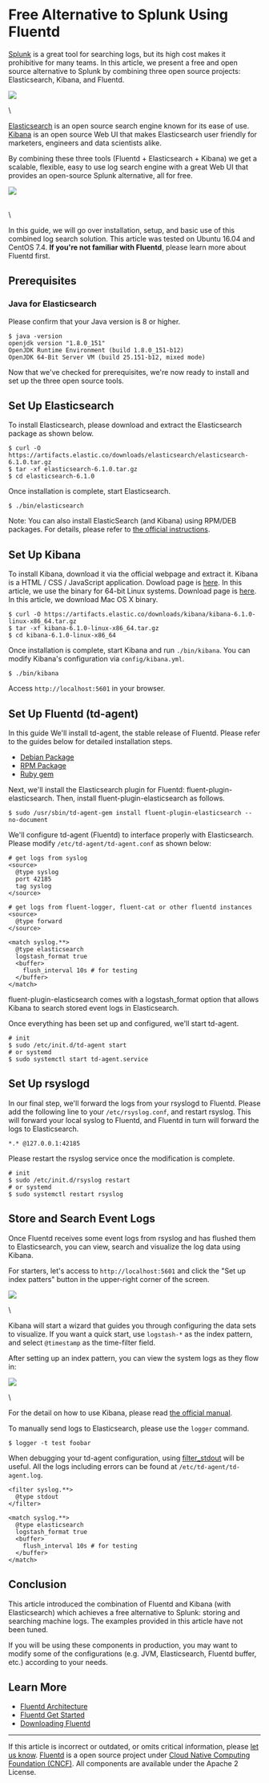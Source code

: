 # Free Alternative to Splunk Using Fluentd

[Splunk](http://www.splunk.com/) is a great tool for searching logs, but
its high cost makes it prohibitive for many teams. In this article, we
present a free and open source alternative to Splunk by combining three
open source projects: Elasticsearch, Kibana, and Fluentd.

![](/images/kibana6-screenshot-visualize.png)

\

[Elasticsearch](https://www.elastic.co/products/elasticsearch) is an
open source search engine known for its ease of use.
[Kibana](https://www.elastic.co/products/kibana) is an open source Web
UI that makes Elasticsearch user friendly for marketers, engineers and
data scientists alike.

By combining these three tools (Fluentd + Elasticsearch + Kibana) we get
a scalable, flexible, easy to use log search engine with a great Web UI
that provides an open-source Splunk alternative, all for free.

![](/images/fluentd-elasticsearch-kibana.png)

\
\

In this guide, we will go over installation, setup, and basic use of
this combined log search solution. This article was tested on Ubuntu
16.04 and CentOS 7.4. **If you're not familiar with Fluentd**, please
learn more about Fluentd first.

## Prerequisites


### Java for Elasticsearch

Please confirm that your Java version is 8 or higher.

``` {.CodeRay}
$ java -version
openjdk version "1.8.0_151"
OpenJDK Runtime Environment (build 1.8.0_151-b12)
OpenJDK 64-Bit Server VM (build 25.151-b12, mixed mode)
```

Now that we've checked for prerequisites, we're now ready to install and
set up the three open source tools.


## Set Up Elasticsearch

To install Elasticsearch, please download and extract the Elasticsearch
package as shown below.

``` {.CodeRay}
$ curl -O https://artifacts.elastic.co/downloads/elasticsearch/elasticsearch-6.1.0.tar.gz
$ tar -xf elasticsearch-6.1.0.tar.gz
$ cd elasticsearch-6.1.0
```

Once installation is complete, start Elasticsearch.

``` {.CodeRay}
$ ./bin/elasticsearch
```

Note: You can also install ElasticSearch (and Kibana) using RPM/DEB
packages. For details, please refer to [the official
instructions](https://www.elastic.co/downloads).


## Set Up Kibana

To install Kibana, download it via the official webpage and extract it.
Kibana is a HTML / CSS / JavaScript application. Dowload page is
[here](https://www.elastic.co/downloads/kibana). In this article, we use
the binary for 64-bit Linux systems. Download page is
[here](https://www.elastic.co/downloads/kibana). In this article, we
download Mac OS X binary.

``` {.CodeRay}
$ curl -O https://artifacts.elastic.co/downloads/kibana/kibana-6.1.0-linux-x86_64.tar.gz
$ tar -xf kibana-6.1.0-linux-x86_64.tar.gz
$ cd kibana-6.1.0-linux-x86_64
```

Once installation is complete, start Kibana and run `./bin/kibana`. You
can modify Kibana's configuration via `config/kibana.yml`.

``` {.CodeRay}
$ ./bin/kibana
```

Access `http://localhost:5601` in your browser.


## Set Up Fluentd (td-agent)

In this guide We'll install td-agent, the stable release of Fluentd.
Please refer to the guides below for detailed installation steps.

-   [Debian Package](/articles/install-by-deb.md)
-   [RPM Package](/articles/install-by-rpm.md)
-   [Ruby gem](/articles/install-by-gem.md)

Next, we'll install the Elasticsearch plugin for Fluentd:
fluent-plugin-elasticsearch. Then, install fluent-plugin-elasticsearch
as follows.

``` {.CodeRay}
$ sudo /usr/sbin/td-agent-gem install fluent-plugin-elasticsearch --no-document
```

We'll configure td-agent (Fluentd) to interface properly with
Elasticsearch. Please modify `/etc/td-agent/td-agent.conf` as shown
below:

``` {.CodeRay}
# get logs from syslog
<source>
  @type syslog
  port 42185
  tag syslog
</source>

# get logs from fluent-logger, fluent-cat or other fluentd instances
<source>
  @type forward
</source>

<match syslog.**>
  @type elasticsearch
  logstash_format true
  <buffer>
    flush_interval 10s # for testing
  </buffer>
</match>
```

fluent-plugin-elasticsearch comes with a logstash\_format option that
allows Kibana to search stored event logs in Elasticsearch.

Once everything has been set up and configured, we'll start td-agent.

``` {.CodeRay}
# init
$ sudo /etc/init.d/td-agent start
# or systemd
$ sudo systemctl start td-agent.service
```


## Set Up rsyslogd

In our final step, we'll forward the logs from your rsyslogd to Fluentd.
Please add the following line to your `/etc/rsyslog.conf`, and restart
rsyslog. This will forward your local syslog to Fluentd, and Fluentd in
turn will forward the logs to Elasticsearch.

``` {.CodeRay}
*.* @127.0.0.1:42185
```

Please restart the rsyslog service once the modification is complete.

``` {.CodeRay}
# init
$ sudo /etc/init.d/rsyslog restart
# or systemd
$ sudo systemctl restart rsyslog
```


## Store and Search Event Logs

Once Fluentd receives some event logs from rsyslog and has flushed them
to Elasticsearch, you can view, search and visualize the log data using
Kibana.

For starters, let's access to `http://localhost:5601` and click the "Set
up index patters" button in the upper-right corner of the screen.

![](/images/kibana6-screenshot-topmenu.png)

\

Kibana will start a wizard that guides you through configuring the data
sets to visualize. If you want a quick start, use `logstash-*` as the
index pattern, and select `@timestamp` as the time-filter field.

After setting up an index pattern, you can view the system logs as they
flow in:

![](/images/kibana6-screenshot.png)

\

For the detail on how to use Kibana, please read [the official
manual](https://www.elastic.co/guide/en/kibana/current/index.html).

To manually send logs to Elasticsearch, please use the `logger` command.

``` {.CodeRay}
$ logger -t test foobar
```

When debugging your td-agent configuration, using
[filter\_stdout](/articles/filter_stdout.md) will be useful. All the logs including
errors can be found at `/etc/td-agent/td-agent.log`.

``` {.CodeRay}
<filter syslog.**>
  @type stdout
</filter>

<match syslog.**>
  @type elasticsearch
  logstash_format true
  <buffer>
    flush_interval 10s # for testing
  </buffer>
</match>
```


## Conclusion

This article introduced the combination of Fluentd and Kibana (with
Elasticsearch) which achieves a free alternative to Splunk: storing and
searching machine logs. The examples provided in this article have not
been tuned.

If you will be using these components in production, you may want to
modify some of the configurations (e.g. JVM, Elasticsearch, Fluentd
buffer, etc.) according to your needs.


## Learn More

-   [Fluentd Architecture](//www.fluentd.org/architecture)
-   [Fluentd Get Started](/articles/quickstart.md)
-   [Downloading Fluentd](http://www.fluentd.org/download)


------------------------------------------------------------------------

If this article is incorrect or outdated, or omits critical information,
please [let us know](https://github.com/fluent/fluentd-docs/issues?state=open).
[Fluentd](http://www.fluentd.org/) is a open source project under [Cloud
Native Computing Foundation (CNCF)](https://cncf.io/). All components
are available under the Apache 2 License.
